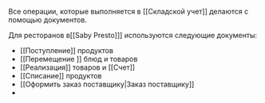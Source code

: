 Все операции, которые выполняется в [[Складской учет]] делаются с помощью документов.

Для ресторанов в[[Saby Presto]]] используются следующие документы:
- [[Поступление]] продуктов
- [[Перемещение ]] блюд и товаров
- [[Реализация]] товаров и [[Счет]]
- [[Списание]] продуктов
- [[Оформить заказ поставщику|Заказ поставщику]] 
- 